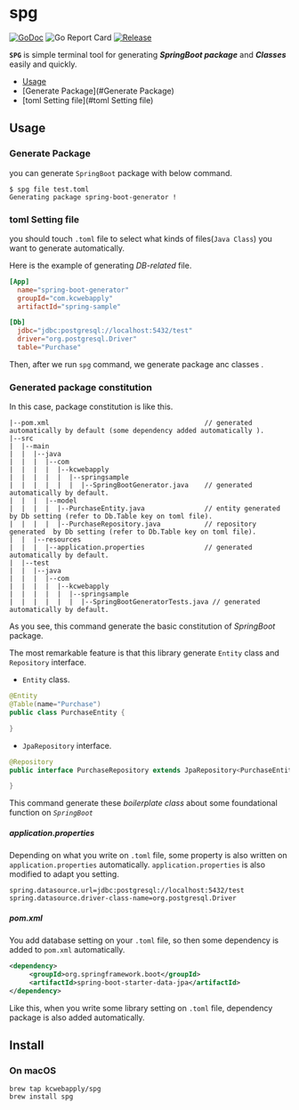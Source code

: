 # spg

[![GoDoc](https://godoc.org/github.com/kcwebapply/spg?status.svg)](https://godoc.org/github.com/kcwebapply/spg)
![Go Report Card](https://goreportcard.com/badge/github.com/kcwebapply/spg)
[![Release](https://img.shields.io/github/release/kcwebapply/spg.svg?style=flat-square)](https://github.com/kcwebapply/spg/release)

**`SPG`** is simple terminal tool for generating **_SpringBoot package_**  and _**Classes**_ easily and quickly.

- [Usage](#Usage)
- [Generate Package](#Generate Package)
- [toml Setting file](#toml Setting file)

## Usage

### Generate Package
you can generate `SpringBoot` package with below command.
```terminal
$ spg file test.toml
Generating package spring-boot-generator !
```



### toml Setting file
you should touch `.toml` file to select what kinds of files(`Java Class`) you want to generate automatically.

Here is the example of generating _DB-related_ file.

```toml
[App]
  name="spring-boot-generator"
  groupId="com.kcwebapply"
  artifactId="spring-sample"

[Db]
  jdbc="jdbc:postgresql://localhost:5432/test"
  driver="org.postgresql.Driver"
  table="Purchase"
```

Then, after we run `spg` command, we generate package anc classes .

### Generated package constitution
In this case, package constitution is like this.

```
|--pom.xml                                       // generated automatically by default (some dependency added automatically ).
|--src
|  |--main
|  |  |--java
|  |  |  |--com
|  |  |  |  |--kcwebapply
|  |  |  |  |  |--springsample
|  |  |  |  |  |  |--SpringBootGenerator.java    // generated automatically by default.
|  |  |  |--model
|  |  |  |  |--PurchaseEntity.java               // entity generated  by Db setting (refer to Db.Table key on toml file). 
|  |  |  |  |--PurchaseRepository.java           // repository generated  by Db setting (refer to Db.Table key on toml file).
|  |  |--resources
|  |  |  |--application.properties               // generated automatically by default.
|  |--test
|  |  |--java
|  |  |  |--com
|  |  |  |  |--kcwebapply
|  |  |  |  |  |--springsample
|  |  |  |  |  |  |--SpringBootGeneratorTests.java // generated automatically by default.

```
As you see, this command generate the basic constitution of _SpringBoot_ package.

The most remarkable feature is that this library generate `Entity` class and `Repository` interface.

- `Entity` class.
```java
@Entity
@Table(name="Purchase")
public class PurchaseEntity {

}
```

- `JpaRepository` interface.
``` java
@Repository
public interface PurchaseRepository extends JpaRepository<PurchaseEntity,String> {

}
```

This command generate these _boilerplate class_  about some foundational function on _`SpringBoot`_
##### application.properties
Depending on what you write on `.toml` file, some property is also written on `application.properties` automatically.
`application.properties` is also modified to adapt you setting.

```
spring.datasource.url=jdbc:postgresql://localhost:5432/test
spring.datasource.driver-class-name=org.postgresql.Driver
```

##### pom.xml
You add database setting on your `.toml` file, so then some dependency is added to `pom.xml` automatically.

```xml
<dependency>
     <groupId>org.springframework.boot</groupId>
     <artifactId>spring-boot-starter-data-jpa</artifactId>
</dependency>
```
Like this, when you write some library setting on `.toml` file,
dependency package is also added automatically.



## Install

### On macOS

```
brew tap kcwebapply/spg
brew install spg
```



